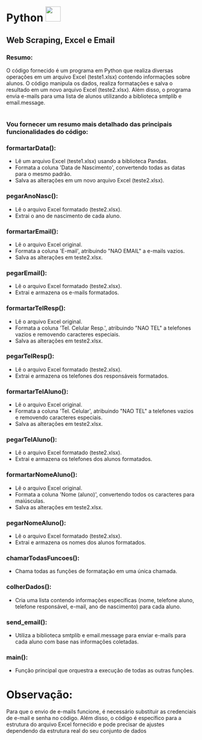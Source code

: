 # Python <img src="https://cdn.jsdelivr.net/gh/devicons/devicon/icons/python/python-original.svg" width="40px"/> 
## Web Scraping, Excel e Email

### Resumo:
O código fornecido é um programa em Python que realiza diversas operações em um arquivo Excel (teste1.xlsx) contendo informações sobre alunos. O código manipula os dados, realiza formatações e salva o 
resultado em um novo arquivo Excel (teste2.xlsx). Além disso, o programa envia e-mails para uma lista de alunos utilizando a biblioteca smtplib e email.message.

<h1></h1>

### Vou fornecer um resumo mais detalhado das principais funcionalidades do código:

### formartarData():

- Lê um arquivo Excel (teste1.xlsx) usando a biblioteca Pandas.
- Formata a coluna 'Data de Nascimento', convertendo todas as datas para o mesmo padrão.
- Salva as alterações em um novo arquivo Excel (teste2.xlsx).

### pegarAnoNasc():

- Lê o arquivo Excel formatado (teste2.xlsx).
- Extrai o ano de nascimento de cada aluno.

### formartarEmail():

- Lê o arquivo Excel original.
- Formata a coluna 'E-mail', atribuindo "NAO EMAIL" a e-mails vazios.
- Salva as alterações em teste2.xlsx.

### pegarEmail():

- Lê o arquivo Excel formatado (teste2.xlsx).
- Extrai e armazena os e-mails formatados.

### formartarTelResp():

- Lê o arquivo Excel original.
- Formata a coluna 'Tel. Celular Resp.', atribuindo "NAO TEL" a telefones vazios e removendo caracteres especiais.
- Salva as alterações em teste2.xlsx.

### pegarTelResp():

- Lê o arquivo Excel formatado (teste2.xlsx).
- Extrai e armazena os telefones dos responsáveis formatados.

### formartarTelAluno():

- Lê o arquivo Excel original.
- Formata a coluna 'Tel. Celular', atribuindo "NAO TEL" a telefones vazios e removendo caracteres especiais.
- Salva as alterações em teste2.xlsx.

### pegarTelAluno():

- Lê o arquivo Excel formatado (teste2.xlsx).
- Extrai e armazena os telefones dos alunos formatados.

### formartarNomeAluno():

- Lê o arquivo Excel original.
- Formata a coluna 'Nome (aluno)', convertendo todos os caracteres para maiúsculas.
- Salva as alterações em teste2.xlsx.

### pegarNomeAluno():

- Lê o arquivo Excel formatado (teste2.xlsx).
- Extrai e armazena os nomes dos alunos formatados.

### chamarTodasFuncoes():

- Chama todas as funções de formatação em uma única chamada.

### colherDados():

- Cria uma lista contendo informações específicas (nome, telefone aluno, telefone responsável, e-mail, ano de nascimento) para cada aluno.

### send_email():

- Utiliza a biblioteca smtplib e email.message para enviar e-mails para cada aluno com base nas informações coletadas.

### main():

- Função principal que orquestra a execução de todas as outras funções.

# Observação: 
Para que o envio de e-mails funcione, é necessário substituir as credenciais de e-mail e senha no código. Além disso, o código é específico para a estrutura do arquivo Excel fornecido e pode precisar de ajustes dependendo da estrutura real do seu conjunto de dados
